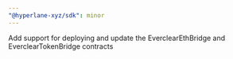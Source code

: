 ```yaml
---
"@hyperlane-xyz/sdk": minor
---
```


Add support for deploying and update the EverclearEthBridge and EverclearTokenBridge contracts

